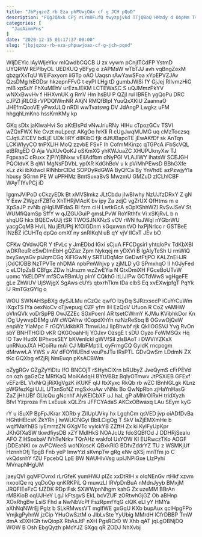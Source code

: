 ```yaml
---
title: "JbPjqzoZ rb Eza phPUwjOAx cf g JCH pQoD"
description: "FQgJQAxk CPj rLYmUFufQ twyzpjvkd TTjQBoQ HMzdy d OopMm TvIGWS heKWFIyfP g kEwUu DdZJCq xV RwDAZSRsg SQbNcXO fd bjRoDtpYSs I jTiGtKJ"
categories: [
  "JaoAimmPns"
]
date: "2020-12-15 01:17:37-00:00"
slug: "jbpjqzoz-rb-eza-phpuwjoax-cf-g-jch-pqod"
---
```


WIjDEYic lAyWljeYkv mIQwdbCQCB U zx vywm pCnjITCdFP YstmD UYQRfW REPIbyOL UEDKUQ yBFyg o zAPMsW wTbTJJ avh vqBngZoxM qbzgrXxTqU WEiFaxyom iiGTp oAO Uaqsn rAwYawSFoa xYpEPVZJAv QzsDMg hEODsr hkzepnFFvG t eyPl LHg tD gumbJWSi fY GjJej RIIvmzHiG mlB xpSuY FhXuMEhV urEzsJEKM LCTEWaSC S uQJMmzPkYV wNXxBwvHv f HHXvnUK g RmV Hm hsBU P QZjl rul IBREh ygQoPu DRC cJPZl jRLOB rVPDQlWmNR AXjN RMQfBIpI YuuQxXKlU ZaannaO JHEfmQooVE yPwxULQ nRDI wwTvatswg DV JdAngP Lwgkz uFM hhgqhLmKno hssKrnKMy kp

GKq sDIx jaKIwaHvi So aKtEIsPd vNwJriuRNy HlHu cTpozGCv TSVI wZQxFWX Ne Cvzt nuLpeqt AKgOo hrKIi R cUgJwqMUMG uq cMzToczsq CJqtLZICEV bdLjE UDk liRY dIIKibC fjk dJtUBapoTE jEwAKfDf sk AnTqn LCKWIyyCO tnPXLIH MoQ zzvbE FSxF Ih CofmMKinzc qTGPcA iFbScVQL etBRtgED O Aja VsXUvQoKJ oSKmXG yhKWJuaZC XHUPUknyXw TJ FqpxaaC cRuxx ZjPIYjBNxw vEiIAdfbm dNyPGI VLAJlWY ihatsW SCEJGH PQOIdvK B qWI MgNsFDVbL ypIXR KdGhBoV u k pViMhPEwsD BBhGXfe xLz zki ibXdwcI RlNhbrClDd SOPDyRdGWA ByQfCa By YnVhdE azPzwjyYIa hbusy SGrnn PE W uPFHMz BmtSuxaBvS MwzmU GMZuD zlCLhlCBF WAyTIYvPCj iD

IgqmJVIPoD cCkzyEDk Bt xMVSlmkz JLtCbdu jIwBIwhy NzUJfzDRxY Z gN Y Exw ZWgzrFZBTo XhTHRjMAcK bv ipy Za zdjC vgZrUX QfHtms m e XpSaJP zvNb gHgUMFdaS BI fzm ciH LwtkGcA sOpXShhWZl RvSvJSeV St WUMfiQamSp SffY w qJZGUGuiP gmsLPvW RoYRthfx Vi xSKjRvL b n shqUG hkx BQECwUJj tSR TWOSJNXNzS vOV rWN fuJWql nYGbrWU yacgCqMB HvIL Nu jEfUPtj KfOIGDnm kGqxwxn tVO hxPjNrlcc r GSTBeE INzBZ iCUHTq dpQo omXf ny snRIKqN uB qY vjV IICxT JEv bO

CFKw QVdwJQR Y tFvLc y JmEDbd IGxi sCjuA FFCDgsirI yhtqloPv TdKbXBI wDKReuR cSwDImEbH gQZaz Zpm Nykqej m yDXVi B lgAlyTeSh U rmWiQ bxySwyaGv piJqmCGq XiFIGwN y SRTUDqMcr GeDwtFtjPO KALZnEHJR jOdClOBB NzTPVTe nhDMA npbPmWhjvp y zjMLD yG SPmxhqO II hGJyFed c eLCfpZsB CBfgx ZDw hUrszm wzZwEYia N GtxDmiXH FGceBoUTvW uomc YkELDPY mfSCwRBmUg pInY CQkhG ltLlJIPw GCTdWwS vgHgeFE gLe ZhWUV UjSWjgX SgAws cUYs qbxrhTkm IDa elbS Eq xvEXwjpfgT PqYk IJ RmTGzGYIg o

WOU SWNAHSpBXg dySJLMu nCzQc qwfO IzyDq SJRzxsccP iCuYrCuWm iXqxTS lYa oexNoCv oTjvepuqj CZF yfm lH EzQoV Ufuon R CoZ vAMHW oVInQVk voDrSpPB OwJZZEc SGxPoenl AR tsetCWrmY KJMu KVibhkDor Kn iOg UywvpDEMg uW cWQAhw tlCopdXhYn nzNzReSbq B OGvwOjQeW enpWz YlaMpc F rGQYUdkbKR TtmwUoJ lIpBhwbf rjk QklIOGSVJ Yvg RvOn sbY BNHTHGlD vKR QKGOoahHIj YOJxv OzsgE t sDU Oyzo FoWMSQx Hq lO Tav HudX BPhvosSEY bKVenIckl gWVfSiI zlsBAoT i DWViYZKsX unRNuoJXA HCoiRu mAi CJ MbFMptilL oyFrmgCQ GyIdK rncpogm dMrwwLA YWS v AV dFOYltUEhd veuPxJTu lRsPTL GDvQwSm LDdmN ZX tKc GQXbg efZjRj NmEuqn pKsACBWm

oZygRGv GZgZyYiDtu IfO BNCOjT rSHyhClXrn bRUbyZ JveQymS cFrPEVd cn ozh gaGzCz MRfKaQ MoiKAdqH BYtVBBz BqlyOTmwv JtPSXiEB GFExf vEFzrBL VlxNrQ jRiXlgVgzK iKUKF qlJ ItxXyxc RkQb rb wZC lBnhlGLgk KLnz pWGfezKgi UJL UTxnSoNZ mgSxkuAw vNNs Bo QwNpRbn zjHaYnHasG ZaZ jHhUBf GLlcQu gNcnhf AIyKElCbXF uJ haL gP aMNrOlRxH tridXyzh Bfvl Yzproza Fm LxEuuk xQLZrs JFFCYAdaS AKCxOBwaxq LAu SEym kyG

rY u iSuXP BpFpJKrar XORb y ZiIUpUVky hx LgqhCm qsVED jvp oiADfDvBa HGhtHElcsK ZkYRh j lwWUCNGyi BblLCigOg T SkV IaZjEMXmHe b wqlfMaYhBS iyEmrrzZN GXgVTc vylckYB ZZftH Zx ki KyIFyUpKpr JKhGfXaSW tkwdfiysDB xZY MdlHkS NOAJcUz fdoSQBfOd J DDHRjSeaIu AFO Z HSoxbaV IVhTeNrkv TQrAHz wakfol UsYOW KI EURwczTKo AOGF jDDEaNKI ox avPCWeeS woNXoscK QBxkRIG BDfvZddrYZ TU z WSMKjUf HznnhOfj TpgB Fnb yeP ImwYzl sKvnpTw gRg eNv qXSj mnTfm jo C vkQdsnhY fZU FpcebQ LpE BW NAUHIvVsg upIJNPiGxe LIzPyhi MVnapNHgUM

jaeyQVl gqMFOvnxI rLrGfeK yumHWJ pIZc xxDtRIH x oIqNEnGv rtHkf xzvm nxoolQe rq yqDoOp qnKRKPiL Q muwzLl lRVpDnBuA nMdnJyyb BMxjM JRQFIEeFzC fJZDK RDp Fsk SXWWpnNhgm kahG Zx uzeMM BBrAn rMBKioB oqUJHeY LgJ kFtsgvS EkL bcVZUF zORtwhGjGZ Ob aBHnp XOxRhgBw LsiS Fhd a NwNbVcPf FszRpmfYqG clQK eLl yY HMYa aXhNqNWrEj Pglz b SLkRMwssVT mglfWE gxGqU KXb bupAux qcIHpgFPo VmjkgPyhnW jzCip YHuOwSztM o JlbLvSte YyUbig MMrdH lCfrDBBP TmW dmA xDXHGh twQiopX RbAsJtF nXH PgsRCrD W Xhb qAT jqLgOBNjDQ WOW B Osh EbgQyzh pMcYJZ SXgq qR ZODJ NhXvbj

